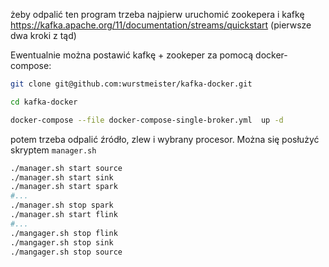 żeby odpalić ten program trzeba najpierw uruchomić zookepera i kafkę
https://kafka.apache.org/11/documentation/streams/quickstart (pierwsze dwa kroki z tąd)

Ewentualnie można postawić kafkę + zookeper za pomocą docker-compose:
```bash
git clone git@github.com:wurstmeister/kafka-docker.git

cd kafka-docker

docker-compose --file docker-compose-single-broker.yml  up -d
```

potem trzeba odpalić źródło, zlew i wybrany procesor. Można się posłużyć skryptem `manager.sh`

```sh
./manager.sh start source
./manager.sh start sink
./manager.sh start spark
#...
./manager.sh stop spark
./manager.sh start flink
#...
./mangager.sh stop flink
./mangager.sh stop sink
./mangager.sh stop source
```
